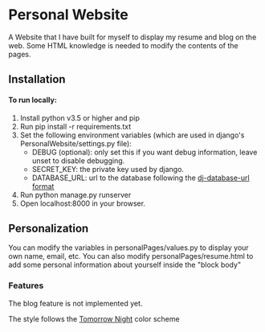 # Personal Website 

A Website that I have built for myself to display my resume and blog on the web. Some HTML knowledge is needed to modify the contents of the pages. 

## Installation

#### To run locally:

1. Install python v3.5 or higher and pip
2. Run pip install -r requirements.txt
3. Set the following environment variables (which are used in django's PersonalWebsite/settings.py file):
    - DEBUG (optional): only set this if you want debug information, leave unset to disable debugging.
    - SECRET_KEY: the private key used by django.
    - DATABASE_URL: url to the database following the [dj-database-url format](https://github.com/kennethreitz/dj-database-url/blob/master/README.rst)
4. Run python manage.py runserver
5. Open localhost:8000 in your browser.

## Personalization

You can modify the variables in personalPages/values.py to display your own name, email, etc.
You can also modify personalPages/resume.html to add some personal information about yourself inside the "block body" 

### Features

The blog feature is not implemented yet.

The style follows the [Tomorrow Night](https://github.com/chriskempson/tomorrow-theme) color scheme